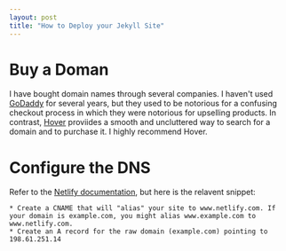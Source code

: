 ```yaml
---
layout: post
title: "How to Deploy your Jekyll Site"
---
```


# Buy a Doman
I have bought domain names through several companies.  I haven't used [GoDaddy](https://www.godaddy.com) for several years, but they used to be notorious for a confusing checkout process in which they were notorious for upselling products.  In contrast, [Hover](https://www.hover.com) proviides a smooth and uncluttered way to search for a domain and to purchase it.  I highly recommend Hover.  

# Configure the DNS

Refer to the [Netlify documentation](https://docs.netlify.com/custom_domains/), but here is the relavent snippet:

	* Create a CNAME that will "alias" your site to www.netlify.com. If your domain is example.com, you might alias www.example.com to www.netlify.com.
	* Create an A record for the raw domain (example.com) pointing to 198.61.251.14

	


